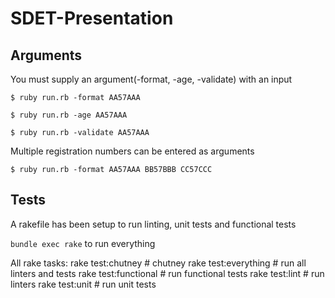 # SDET-Presentation

## Arguments

You must supply an argument(-format, -age, -validate) with an input

`$ ruby run.rb -format AA57AAA`

`$ ruby run.rb -age AA57AAA`

`$ ruby run.rb -validate AA57AAA`

Multiple registration numbers can be entered as arguments

`$ ruby run.rb -format AA57AAA BB57BBB CC57CCC`

## Tests
A rakefile has been setup to run linting, unit tests and functional tests

`bundle exec rake` to run everything

All rake tasks:
rake test:chutney     # chutney
rake test:everything  # run all linters and tests
rake test:functional  # run functional tests
rake test:lint        # run linters
rake test:unit        # run unit tests
